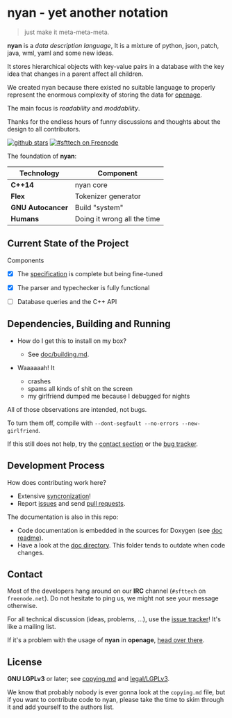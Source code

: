 nyan - yet another notation
===========================

> just make it meta-meta-meta.

**nyan** is a *data description language*,
It is a mixture of python, json, patch, java, wml, yaml and some new ideas.

It stores hierarchical objects with key-value pairs in a database with the key idea that changes in a parent affect all children.

We created nyan because there existed no suitable language to
properly represent the enormous complexity of storing the data for [openage](https://github.com/SFTtech/openage).

The main focus is *readability* and *moddability*.

Thanks for the endless hours of funny discussions and thoughts about the design to all contributors.

[![github stars](https://img.shields.io/github/stars/SFTtech/nyan.svg)](https://github.com/SFTtech/nyan/stargazers)
[![#sfttech on Freenode](http://img.shields.io/Freenode/%23sfttech.png)](https://webchat.freenode.net/?channels=sfttech)


The foundation of **nyan**:

Technology             | Component
-----------------------|----------
**C++14**              | nyan core
**Flex**               | Tokenizer generator
**GNU Autocancer**     | Build "system"
**Humans**             | Doing it wrong all the time


Current State of the Project
----------------------------

Components

* [X] The [specification](doc/nyan.md) is complete but being fine-tuned
* [X] The parser and typechecker is fully functional
* [ ] Database queries and the C++ API


Dependencies, Building and Running
----------------------------------

 - How do I get this to install on my box?
   - See [doc/building.md](doc/building.md).

 - Waaaaaah! It
   - crashes
   - spams all kinds of shit on the screen
   - my girlfriend dumped me because I debugged for nights

All of those observations are intended, not bugs.

To turn them off, compile with `--dont-segfault --no-errors --new-girlfriend`.


If this still does not help, try the [contact section](#contact)
or the [bug tracker](https://github.com/SFTtech/nyan/issues).


Development Process
-------------------

How does contributing work here?
 - Extensive [syncronization](#contact)!
 - Report [issues](https://github.com/SFTtech/nyan) and send [pull requests](https://help.github.com/articles/using-pull-requests/).


The documentation is also in this repo:

- Code documentation is embedded in the sources for Doxygen (see [doc readme](doc/README.md)).
- Have a look at the [doc directory](doc/). This folder tends to outdate when code changes.


Contact
-------

Most of the developers hang around on our **IRC** channel (`#sfttech` on `freenode.net`).
Do not hesitate to ping us, we might not see your message otherwise.

For all technical discussion (ideas, problems, ...), use the [issue tracker](https://github.com/SFTtech/nyan/issues)!
It's like a mailing list.

If it's a problem with the usage of **nyan** in **openage**, [head over there](https://github.com/SFTtech/openage).


License
-------

**GNU LGPLv3** or later; see [copying.md](copying.md) and [legal/LGPLv3](/legal/LGPLv3).

We know that probably nobody is ever gonna look at the `copying.md` file,
but if you want to contribute code to nyan, please take the time to
skim through it and add yourself to the authors list.
